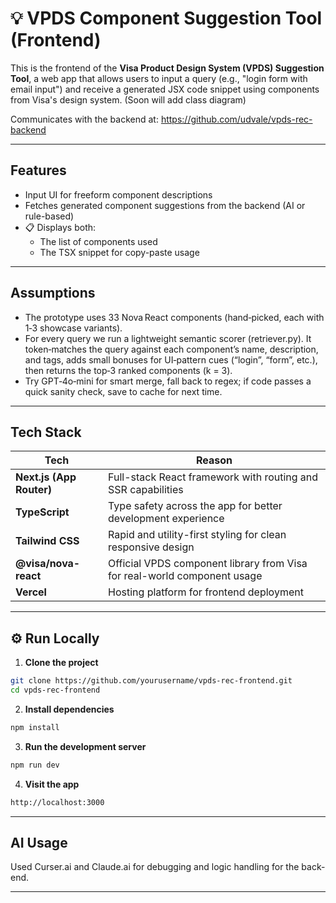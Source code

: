 # 💡 VPDS Component Suggestion Tool (Frontend)

This is the frontend of the **Visa Product Design System (VPDS) Suggestion Tool**, a web app that allows users to input a query (e.g., "login form with email input") and receive a generated JSX code snippet using components from Visa's design system. 
(Soon will add class diagram)

Communicates with the backend at: https://github.com/udvale/vpds-rec-backend

---

## Features
- Input UI for freeform component descriptions
- Fetches generated component suggestions from the backend (AI or rule-based)
- 📋 Displays both:
  - The list of components used
  - The TSX snippet for copy-paste usage

---

## Assumptions
- The prototype uses 33 Nova React components (hand‑picked, each with 1‑3 showcase variants). 
- For every query we run a lightweight semantic scorer (retriever.py). It token‑matches the query against each component’s name, description, and tags, adds small bonuses for UI‑pattern cues (“login”, “form”, etc.), then returns the top‑3 ranked components (k = 3).
- Try GPT‑4o‑mini for smart merge, fall back to regex; if code passes a quick sanity check, save to cache for next time.

---

## Tech Stack

| Tech                | Reason                                                                 |
|---------------------|------------------------------------------------------------------------|
| **Next.js (App Router)** | Full-stack React framework with routing and SSR capabilities        |
| **TypeScript**       | Type safety across the app for better development experience          |
| **Tailwind CSS**     | Rapid and utility-first styling for clean responsive design            |
| **@visa/nova-react** | Official VPDS component library from Visa for real-world component usage |
| **Vercel**           | Hosting platform for frontend deployment                              |


---

## ⚙️ Run Locally
1. **Clone the project**
```bash
git clone https://github.com/yourusername/vpds-rec-frontend.git
cd vpds-rec-frontend
```
2. **Install dependencies**
```bash
npm install
```
3. **Run the development server**
```bash
npm run dev
```
4. **Visit the app**
```bash
http://localhost:3000
```

---

## AI Usage
Used Curser.ai and Claude.ai for debugging and logic handling for the back-end. 

---

